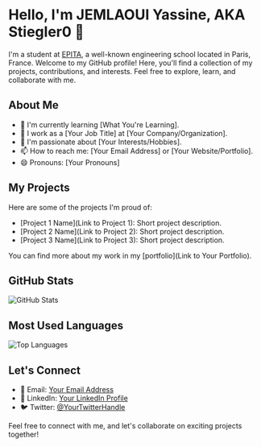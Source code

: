# Hello, I'm JEMLAOUI Yassine, AKA Stiegler0 👋

I'm a student at [EPITA](https://www.epita.fr/), a well-known engineering school located in Paris, France. Welcome to my GitHub profile! Here, you'll find a collection of my projects, contributions, and interests. Feel free to explore, learn, and collaborate with me.
## About Me

- 🌱 I'm currently learning [What You're Learning].
- 💼 I work as a [Your Job Title] at [Your Company/Organization].
- 🔭 I'm passionate about [Your Interests/Hobbies].
- 📫 How to reach me: [Your Email Address] or [Your Website/Portfolio].
- 😄 Pronouns: [Your Pronouns]

## My Projects

Here are some of the projects I'm proud of:

- [Project 1 Name](Link to Project 1): Short project description.
- [Project 2 Name](Link to Project 2): Short project description.
- [Project 3 Name](Link to Project 3): Short project description.

You can find more about my work in my [portfolio](Link to Your Portfolio).

## GitHub Stats

![GitHub Stats](https://github-readme-stats.vercel.app/api?username=your-username&show_icons=true&theme=dark)

## Most Used Languages

![Top Languages](https://github-readme-stats.vercel.app/api/top-langs/?username=your-username&layout=compact&theme=dark)

## Let's Connect

- 📧 Email: [Your Email Address](mailto:youremail@example.com)
- 💼 LinkedIn: [Your LinkedIn Profile](https://www.linkedin.com/in/yourusername/)
- 🐦 Twitter: [@YourTwitterHandle]([https://twitter.com/yourusername](https://twitter.com/KafkaYassine))

Feel free to connect with me, and let's collaborate on exciting projects together!

<!-- Add more sections and personalize further as needed -->
